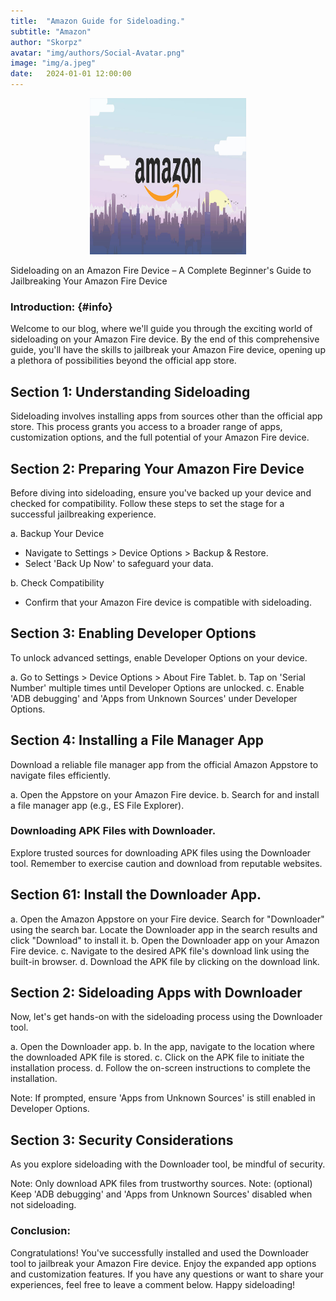 ```yaml
---
title:  "Amazon Guide for Sideloading."
subtitle: "Amazon"
author: "Skorpz"
avatar: "img/authors/Social-Avatar.png"
image: "img/a.jpeg"
date:   2024-01-01 12:00:00
---
```


<div style="text-align: center"><img src="img/blog-post/amazon/a.jpg" width="250" height="250" /></div>

Sideloading on an Amazon Fire Device – A Complete Beginner's Guide to Jailbreaking Your Amazon Fire Device

### Introduction: {#info} 
Welcome to our blog, where we'll guide you through the exciting world of sideloading on your Amazon Fire device. By the end of this comprehensive guide, you'll have the skills to jailbreak your Amazon Fire device, opening up a plethora of possibilities beyond the official app store.

## Section 1: Understanding Sideloading
Sideloading involves installing apps from sources other than the official app store. This process grants you access to a broader range of apps, customization options, and the full potential of your Amazon Fire device.

## Section 2: Preparing Your Amazon Fire Device
Before diving into sideloading, ensure you've backed up your device and checked for compatibility. Follow these steps to set the stage for a successful jailbreaking experience.

   a. Backup Your Device
   - Navigate to Settings > Device Options > Backup & Restore.
   - Select 'Back Up Now' to safeguard your data.

   b. Check Compatibility
   - Confirm that your Amazon Fire device is compatible with sideloading.

## Section 3: Enabling Developer Options
To unlock advanced settings, enable Developer Options on your device.

   a. Go to Settings > Device Options > About Fire Tablet.
   b. Tap on 'Serial Number' multiple times until Developer Options are unlocked.
   c. Enable 'ADB debugging' and 'Apps from Unknown Sources' under Developer Options.

## Section 4: Installing a File Manager App
Download a reliable file manager app from the official Amazon Appstore to navigate files efficiently.

   a. Open the Appstore on your Amazon Fire device.
   b. Search for and install a file manager app (e.g., ES File Explorer).

### Downloading APK Files with Downloader.
Explore trusted sources for downloading APK files using the Downloader tool. Remember to exercise caution and download from reputable websites.

## Section 61: Install the Downloader App.
a. Open the Amazon Appstore on your Fire device.
Search for "Downloader" using the search bar.
Locate the Downloader app in the search results and click "Download" to install it.
b. Open the Downloader app on your Amazon Fire device.
c. Navigate to the desired APK file's download link using the built-in browser.
d. Download the APK file by clicking on the download link.

## Section 2: Sideloading Apps with Downloader
Now, let's get hands-on with the sideloading process using the Downloader tool.

a. Open the Downloader app.
b. In the app, navigate to the location where the downloaded APK file is stored.
c. Click on the APK file to initiate the installation process.
d. Follow the on-screen instructions to complete the installation.

Note: If prompted, ensure 'Apps from Unknown Sources' is still enabled in Developer Options.

## Section 3: Security Considerations
As you explore sideloading with the Downloader tool, be mindful of security.

Note: Only download APK files from trustworthy sources.
Note: (optional) Keep 'ADB debugging' and 'Apps from Unknown Sources' disabled when not sideloading.

### Conclusion:
Congratulations! You've successfully installed and used the Downloader tool to jailbreak your Amazon Fire device. Enjoy the expanded app options and customization features. If you have any questions or want to share your experiences, feel free to leave a comment below. Happy sideloading!